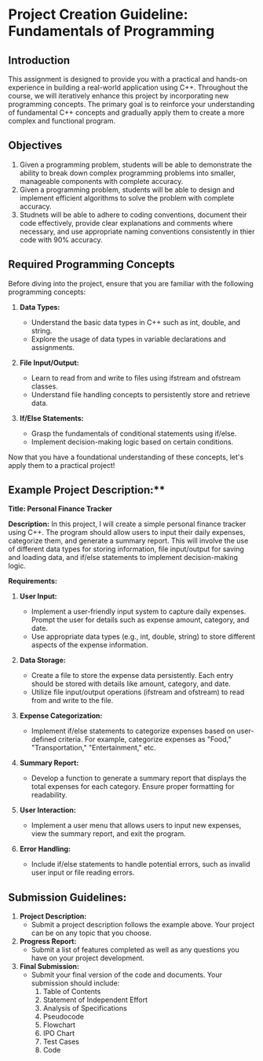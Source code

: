 # Project Creation Guideline: Fundamentals of Programming

## Introduction
This assignment is designed to provide you with a practical and hands-on experience in building a real-world application using C++. Throughout the course, we will iteratively enhance this project by incorporating new programming concepts. The primary goal is to reinforce your understanding of fundamental C++ concepts and gradually apply them to create a more complex and functional program.

## Objectives
1. Given a programming problem, students will be able to demonstrate the ability to break down complex programming problems into smaller, manageable components with complete accuracy.
2. Given a programming problem, students will be able to design and implement efficient algorithms to solve the problem with complete accuracy.
3. Studnets will be able to adhere to coding conventions, document their code effectively, provide clear explanations and comments where necessary, and use appropriate naming conventions consistently in thier code with 90% accuracy.

## Required Programming Concepts
Before diving into the project, ensure that you are familiar with the following programming concepts:

1. **Data Types:**
   - Understand the basic data types in C++ such as int, double, and string.
   - Explore the usage of data types in variable declarations and assignments.

2. **File Input/Output:**
   - Learn to read from and write to files using ifstream and ofstream classes.
   - Understand file handling concepts to persistently store and retrieve data.

3. **If/Else Statements:**
   - Grasp the fundamentals of conditional statements using if/else.
   - Implement decision-making logic based on certain conditions.

Now that you have a foundational understanding of these concepts, let's apply them to a practical project!



## Example Project Description:**

**Title: Personal Finance Tracker**

**Description:**
In this project, I will create a simple personal finance tracker using C++. The program should allow users to input their daily expenses, categorize them, and generate a summary report. This will involve the use of different data types for storing information, file input/output for saving and loading data, and if/else statements to implement decision-making logic.


**Requirements:**

1. **User Input:**
   - Implement a user-friendly input system to capture daily expenses. Prompt the user for details such as expense amount, category, and date.
   - Use appropriate data types (e.g., int, double, string) to store different aspects of the expense information.

2. **Data Storage:**
   - Create a file to store the expense data persistently. Each entry should be stored with details like amount, category, and date.
   - Utilize file input/output operations (ifstream and ofstream) to read from and write to the file.

3. **Expense Categorization:**
   - Implement if/else statements to categorize expenses based on user-defined criteria. For example, categorize expenses as "Food," "Transportation," "Entertainment," etc.

4. **Summary Report:**
   - Develop a function to generate a summary report that displays the total expenses for each category. Ensure proper formatting for readability.

5. **User Interaction:**
   - Implement a user menu that allows users to input new expenses, view the summary report, and exit the program.

6. **Error Handling:**
   - Include if/else statements to handle potential errors, such as invalid user input or file reading errors.

## Submission Guidelines:

1. **Project Description:**
    - Submit a project description follows the example above. Your project can be on any topic that you choose. 
2. **Progress Report:**
    - Submit a list of features completed as well as any questions you have on your project development.
3. **Final Submission:**
    - Submit your final version of the code and documents. Your submission should include:
        1. Table of Contents
        2. Statement of Independent Effort
        3. Analysis of Specifications
        4. Pseudocode
        5. Flowchart
        7. IPO Chart
        8. Test Cases
        9. Code
